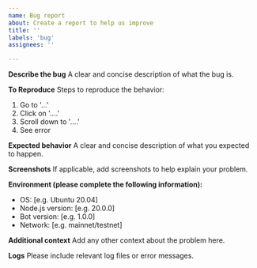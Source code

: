 ```yaml
---
name: Bug report
about: Create a report to help us improve
title: ''
labels: 'bug'
assignees: ''

---
```


**Describe the bug**
A clear and concise description of what the bug is.

**To Reproduce**
Steps to reproduce the behavior:
1. Go to '...'
2. Click on '....'
3. Scroll down to '....'
4. See error

**Expected behavior**
A clear and concise description of what you expected to happen.

**Screenshots**
If applicable, add screenshots to help explain your problem.

**Environment (please complete the following information):**
 - OS: [e.g. Ubuntu 20.04]
 - Node.js version: [e.g. 20.0.0]
 - Bot version: [e.g. 1.0.0]
 - Network: [e.g. mainnet/testnet]

**Additional context**
Add any other context about the problem here.

**Logs**
Please include relevant log files or error messages.
